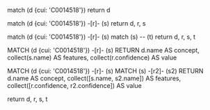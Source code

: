match (d {cui: 'C0014518'}) return d

match (d {cui: 'C0014518'}) -[r]- (s) return d, r, s

match (d {cui: 'C0014518'}) -[r]- (s) match (s) -- (t) return d, r, s, t

MATCH (d {cui: 'C0014518'}) -[r]- (s)
RETURN d.name AS concept, collect(s.name) AS features, collect(r.confidence) AS value


MATCH (d {cui: 'C0014518'}) -[r]- (s)
MATCH (s) -[r2]- (s2)
RETURN d.name AS concept, collect([s.name, s2.name]) AS features, collect([r.confidence, r2.confidence]) AS value


return d, r, s, t